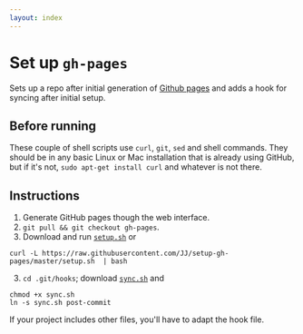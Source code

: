 ```yaml
---
layout: index
---
```


Set up `gh-pages`
==============

Sets up a repo after initial generation of [Github pages](http://pages.github.com) and adds a hook for syncing after initial setup.

## Before running

These couple of shell scripts use `curl`, `git`, `sed` and shell commands. They should be in any basic Linux or Mac installation that is already using GitHub, but if it's not, `sudo apt-get install curl` and whatever is not there.

## Instructions

1. Generate GitHub pages though the web interface.
2. `git pull && git checkout gh-pages`.
3. Download and run [`setup.sh`](setup.sh) or

```
curl -L https://raw.githubusercontent.com/JJ/setup-gh-pages/master/setup.sh  | bash
```

3. `cd .git/hooks`; download [`sync.sh`](sync.sh) and

```
chmod +x sync.sh
ln -s sync.sh post-commit
```

If your project includes other files, you'll have to adapt the hook file. 
